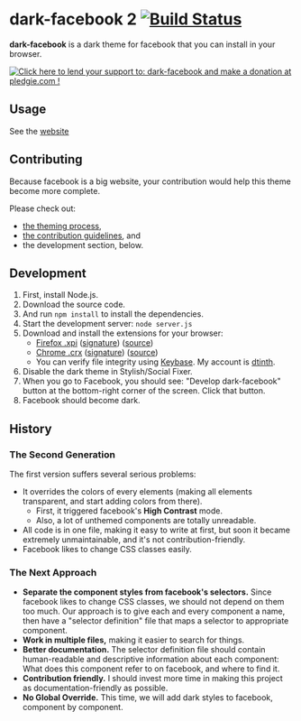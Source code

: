 dark-facebook 2 [![Build Status](https://travis-ci.org/dtinth/dark-facebook.svg?branch=dfb2)](https://travis-ci.org/dtinth/dark-facebook)
===============

__dark-facebook__ is a dark theme for facebook that you can install in your browser.

<a href='https://pledgie.com/campaigns/24695'><img alt='Click here to lend your support to: dark-facebook and make a donation at pledgie.com !' src='https://pledgie.com/campaigns/24695.png?skin_name=chrome' border='0' ></a>


Usage
-----

See the [website](https://dtinth.github.io/dark-facebook/)


Contributing
------------

Because facebook is a big website,
your contribution would help this theme become more complete.

Please check out:

* [the theming process](docs/theming-process.md),
* [the contribution guidelines](CONTRIBUTING.md), and
* the development section, below.


Development
-----------

1. First, install Node.js.
2. Download the source code.
3. And run `npm install` to install the dependencies.
4. Start the development server: `node server.js`
5. Download and install the extensions for your browser:
    - [Firefox .xpi](https://dl.dropboxusercontent.com/u/25097375/dark-facebook/dfb2.xpi) ([signature](https://dl.dropboxusercontent.com/u/25097375/dark-facebook/dfb2.xpi.asc)) ([source](firefox))
    - [Chrome .crx](https://dl.dropboxusercontent.com/u/25097375/dark-facebook/chrome.crx) ([signature](https://dl.dropboxusercontent.com/u/25097375/dark-facebook/chrome.crx.asc)) ([source](chrome))
    - You can verify file integrity using [Keybase](https://keybase.io). My account is [dtinth](https://keybase.io/dtinth).
6. Disable the dark theme in Stylish/Social Fixer.
7. When you go to Facebook, you should see: "Develop dark-facebook" button at the bottom-right corner of the screen. Click that button.
8. Facebook should become dark.


History
-------

### The Second Generation

The first version suffers several serious problems:

* It overrides the colors of every elements (making all elements transparent, and start adding colors from there).
    * First, it triggered facebook's __High Contrast__ mode.
    * Also, a lot of unthemed components are totally unreadable.
* All code is in one file, making it easy to write at first, but soon it became extremely unmaintainable, and it's not contribution-friendly.
* Facebook likes to change CSS classes easily.


### The Next Approach

* __Separate the component styles from facebook's selectors.__
  Since facebook likes to change CSS classes,
  we should not depend on them too much.
  Our approach is to give each and every component a name,
  then have a "selector definition" file that maps a selector to appropriate component.
* __Work in multiple files,__
  making it easier to search for things.
* __Better documentation.__
  The selector definition file should contain human-readable and descriptive information about each component:
  What does this component refer to on facebook,
  and where to find it.
* __Contribution friendly.__
  I should invest more time in making this project as documentation-friendly as possible.
* __No Global Override.__
  This time, we will add dark styles to facebook,
  component by component.





